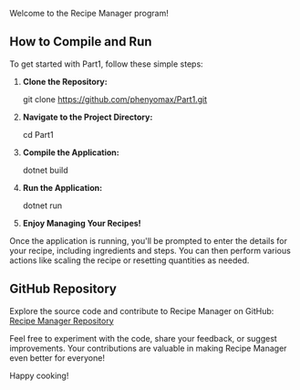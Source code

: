 ﻿Welcome to the Recipe Manager program!

## How to Compile and Run

To get started with Part1, follow these simple steps:

1. **Clone the Repository:**
   
   git clone https://github.com/phenyomax/Part1.git
   

2. **Navigate to the Project Directory:**
   
   cd Part1
  

3. **Compile the Application:**
   
   dotnet build
   

4. **Run the Application:**
   
   dotnet run
   

5. **Enjoy Managing Your Recipes!**

Once the application is running, you'll be prompted to enter the details for your recipe, including ingredients and steps. You can then perform various actions like scaling the recipe or resetting quantities as needed.

## GitHub Repository

Explore the source code and contribute to Recipe Manager on GitHub: [Recipe Manager Repository](https://github.com/phenyomax/part1)

Feel free to experiment with the code, share your feedback, or suggest improvements. Your contributions are valuable in making Recipe Manager even better for everyone!

Happy cooking!


